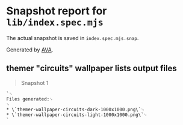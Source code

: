 # Snapshot report for `lib/index.spec.mjs`

The actual snapshot is saved in `index.spec.mjs.snap`.

Generated by [AVA](https://avajs.dev).

## themer "circuits" wallpaper lists output files

> Snapshot 1

    `␊
    Files generated:␊
    ␊
    * \`themer-wallpaper-circuits-dark-1000x1000.png\`␊
    * \`themer-wallpaper-circuits-light-1000x1000.png\`␊
    `
